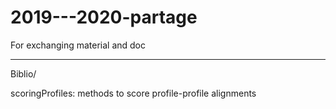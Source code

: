 # 2019---2020-partage
For exchanging material and doc


**** 
Biblio/

scoringProfiles: methods to score profile-profile alignments
